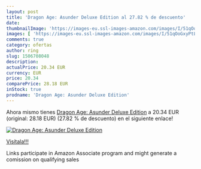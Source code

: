 ```yaml
---
layout: post
title: 'Dragon Age: Asunder Deluxe Edition al 27.82 % de descuento'
date: 
thumbnailImage: 'https://images-eu.ssl-images-amazon.com/images/I/51qOoGxyPtL._SL200_.jpg'
images: [ 'https://images-eu.ssl-images-amazon.com/images/I/51qOoGxyPtL._SL200_.jpg' ]
comments: true
category: ofertas
author: ring
slug: 1506708048
description:
actualPrice: 20.34 EUR
currency: EUR
price: 20.34
comparePrice: 28.18 EUR
inStock: true
prodname: 'Dragon Age: Asunder Deluxe Edition'
---
```


Ahora mismo tienes [Dragon Age: Asunder Deluxe Edition](https://www.amazon.es/dp/1506708048/?tag=tolees-21) a 20.34 EUR (original: 28.18 EUR) (27.82 %  de descuento) en el siguiente enlace!

[![Dragon Age: Asunder Deluxe Edition](https://images-eu.ssl-images-amazon.com/images/I/51qOoGxyPtL._SL200_.jpg)](https://www.amazon.es/dp/1506708048/?tag=tolees-21)

[Visítala!!!](https://www.amazon.es/dp/1506708048/?tag=tolees-21)

Links participate in Amazon Associate program and might generate a comission on qualifying sales

